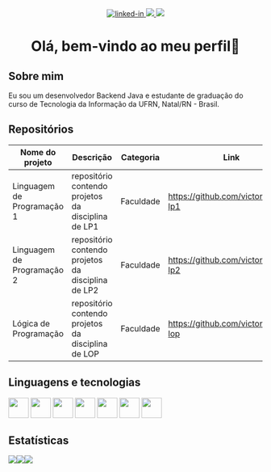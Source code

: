 <div align = "center">
  <a href = "https://www.linkedin.com/in/victorcto/">
    <img alt="linked-in" src="https://img.shields.io/badge/LinkedIn-0077B5?style=for-the-badge&logo=linkedin&logoColor=white"/>
  </a>
  <a href = "mailto:victorcto@outlook.com">
    <img src = "https://img.shields.io/badge/e--mail-2B7CD3?style=for-the-badge&logo=microsoft&logoColor=white"></img>
  </a>
  <a href = "https://www.hackerrank.com/victorcouto">
    <img src = "https://img.shields.io/badge/Hackerrank-32C766?style=for-the-badge&logo=hackerrank&logoColor=white"/>
  </a>
</div>

# <div align = "center">Olá, bem-vindo ao meu perfil👋</div>

## Sobre mim
Eu sou um desenvolvedor Backend Java e estudante de graduação do curso de Tecnologia da Informação da UFRN, Natal/RN - Brasil.
<!--
* 🕸️ I build websites and web applications. 
* 📱 I build IOS and Android applications.
* 🧠 I build machine learning models.
-->
## Repositórios

| Nome do projeto            | Descrição                                          | Categoria | Link                                 |
|----------------------------|----------------------------------------------------|-----------|--------------------------------------|
| Linguagem de Programação 1 | repositório contendo projetos da disciplina de LP1 | Faculdade | https://github.com/victorcto/bti-lp1 |
| Linguagem de Programação 2 | repositório contendo projetos da disciplina de LP2 | Faculdade | https://github.com/victorcto/bti-lp2 |
| Lógica de Programação      | repositório contendo projetos da disciplina de LOP | Faculdade | https://github.com/victorcto/bct-lop |

## Linguagens e tecnologias
<div>
  <img src="https://cdn.jsdelivr.net/gh/devicons/devicon/icons/python/python-original.svg" width = 40 height = 40/>
  <img src="https://cdn.jsdelivr.net/gh/devicons/devicon/icons/java/java-original.svg" width = 40 height = 40/>
  <img src="https://cdn.jsdelivr.net/gh/devicons/devicon/icons/cplusplus/cplusplus-original.svg" width = 40 height = 40/>
  <img src="https://cdn.jsdelivr.net/gh/devicons/devicon/icons/spring/spring-original.svg" width = 40 height = 40 />
  <img src="https://cdn.jsdelivr.net/gh/devicons/devicon/icons/postgresql/postgresql-original.svg" width = 40 height = 40/>
  <img src="https://cdn.jsdelivr.net/gh/devicons/devicon/icons/css3/css3-original.svg" width = 40 height = 40//>
  <img src="https://cdn.jsdelivr.net/gh/devicons/devicon/icons/html5/html5-original.svg" width = 40 height = 40//>
</div>

## Estatísticas
<div align="center">
  <div style="display: flex; align-items: flex-start;">
      <img src="https://github-readme-stats.vercel.app/api?username=victorcto&theme=highcontrast">
      <img src="http://github-readme-streak-stats.herokuapp.com?user=victorcto&theme=dark&background=000000&date_format=M%20j%5B%2C%20Y%5D">
      <img src="https://github-readme-stats.vercel.app/api/top-langs/?username=victorcto&layout=compact&theme=vision-friendly-dark">
  </div>
</div>

